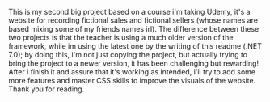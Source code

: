 This is my second big project based on a course i'm taking Udemy, it's a website for recording fictional sales and fictional sellers (whose names are based mixing some of my friends names irl). The difference between these two projects is that the teacher is using a much older version of the framework, while im using the latest one by the writing of this readme (.NET 7.0); by doing this, i'm not just copying the project, but actually trying to bring the project to a newer version, it has been challenging but rewarding! After i finish it and assure that it's working as intended, i'll try to add some more features and master CSS skills to improve the visuals of the website. Thank you for reading.
